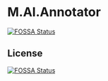 # M.AI.Annotator
[![FOSSA Status](https://app.fossa.com/api/projects/git%2Bgithub.com%2Fjini92%2FM.AI.Annotator.svg?type=shield)](https://app.fossa.com/projects/git%2Bgithub.com%2Fjini92%2FM.AI.Annotator?ref=badge_shield)



## License
[![FOSSA Status](https://app.fossa.com/api/projects/git%2Bgithub.com%2Fjini92%2FM.AI.Annotator.svg?type=large)](https://app.fossa.com/projects/git%2Bgithub.com%2Fjini92%2FM.AI.Annotator?ref=badge_large)